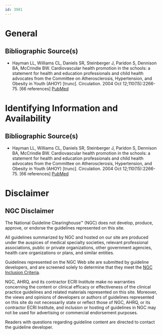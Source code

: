 ```yaml
---
id: 3981
---
```


# General

## Bibliographic Source(s)

- Hayman LL, Williams CL, Daniels SR, Steinberger J, Paridon S, Dennison BA, McCrindle BW. Cardiovascular health promotion in the schools: a statement for health and education professionals and child health advocates from the Committee on Atherosclerosis, Hypertension, and Obesity in Youth (AHOY) [trunc]. Circulation. 2004 Oct 12;110(15):2266-75. [66 references] [ PubMed ](http://www.ncbi.nlm.nih.gov/entrez/query.fcgi?cmd=Retrieve&db=pubmed&dopt=Abstract&list_uids=15477426)

# Identifying Information and Availability

## Bibliographic Source(s)

- Hayman LL, Williams CL, Daniels SR, Steinberger J, Paridon S, Dennison BA, McCrindle BW. Cardiovascular health promotion in the schools: a statement for health and education professionals and child health advocates from the Committee on Atherosclerosis, Hypertension, and Obesity in Youth (AHOY) [trunc]. Circulation. 2004 Oct 12;110(15):2266-75. [66 references] [ PubMed ](http://www.ncbi.nlm.nih.gov/entrez/query.fcgi?cmd=Retrieve&db=pubmed&dopt=Abstract&list_uids=15477426)

# Disclaimer

## NGC Disclaimer

The National Guideline Clearinghouse™ (NGC) does not develop, produce, approve, or endorse the guidelines represented on this site.

All guidelines summarized by NGC and hosted on our site are produced under the auspices of medical specialty societies, relevant professional associations, public or private organizations, other government agencies, health care organizations or plans, and similar entities.

Guidelines represented on the NGC Web site are submitted by guideline developers, and are screened solely to determine that they meet the [NGC Inclusion Criteria](/help-and-about/summaries/inclusion-criteria).

NGC, AHRQ, and its contractor ECRI Institute make no warranties concerning the content or clinical efficacy or effectiveness of the clinical practice guidelines and related materials represented on this site. Moreover, the views and opinions of developers or authors of guidelines represented on this site do not necessarily state or reflect those of NGC, AHRQ, or its contractor ECRI Institute, and inclusion or hosting of guidelines in NGC may not be used for advertising or commercial endorsement purposes.

Readers with questions regarding guideline content are directed to contact the guideline developer.

